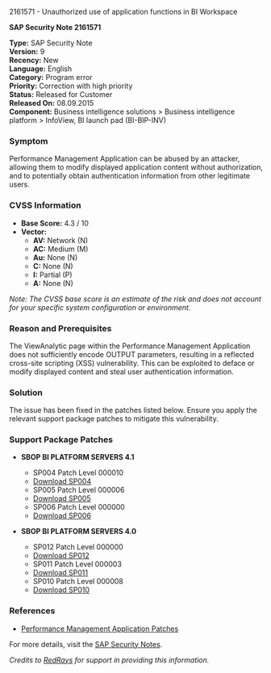2161571 - Unauthorized use of application functions in BI Workspace

**SAP Security Note 2161571**

**Type:** SAP Security Note  
**Version:** 9  
**Recency:** New  
**Language:** English  
**Category:** Program error  
**Priority:** Correction with high priority  
**Status:** Released for Customer  
**Released On:** 08.09.2015  
**Component:** Business intelligence solutions > Business intelligence platform > InfoView, BI launch pad (BI-BIP-INV)

### Symptom
Performance Management Application can be abused by an attacker, allowing them to modify displayed application content without authorization, and to potentially obtain authentication information from other legitimate users.

### CVSS Information
- **Base Score:** 4.3 / 10
- **Vector:**
  - **AV:** Network (N)
  - **AC:** Medium (M)
  - **Au:** None (N)
  - **C:** None (N)
  - **I:** Partial (P)
  - **A:** None (N)

*Note: The CVSS base score is an estimate of the risk and does not account for your specific system configuration or environment.*

### Reason and Prerequisites
The ViewAnalytic page within the Performance Management Application does not sufficiently encode OUTPUT parameters, resulting in a reflected cross-site scripting (XSS) vulnerability. This can be exploited to deface or modify displayed content and steal user authentication information.

### Solution
The issue has been fixed in the patches listed below. Ensure you apply the relevant support package patches to mitigate this vulnerability.

### Support Package Patches
- **SBOP BI PLATFORM SERVERS 4.1**
  - SP004 Patch Level 000010
  - [Download SP004](https://me.sap.com/softwarecenter/template/products/_APP=00200682500000001943&_EVENT=DISPHIER&HEADER=Y&FUNCTIONBAR=N&EVENT=TREE&NE=NAVIGATE&ENR=67838200100200019009&V=MAINT)
  - SP005 Patch Level 000006
  - [Download SP005](https://me.sap.com/softwarecenter/template/products/_APP=00200682500000001943&_EVENT=DISPHIER&HEADER=Y&FUNCTIONBAR=N&EVENT=TREE&NE=NAVIGATE&ENR=67838200100200019009&V=MAINT)
  - SP006 Patch Level 000000
  - [Download SP006](https://me.sap.com/softwarecenter/template/products/_APP=00200682500000001943&_EVENT=DISPHIER&HEADER=Y&FUNCTIONBAR=N&EVENT=TREE&NE=NAVIGATE&ENR=67838200100200019009&V=MAINT)

- **SBOP BI PLATFORM SERVERS 4.0**
  - SP012 Patch Level 000000
  - [Download SP012](https://me.sap.com/softwarecenter/template/products/_APP=00200682500000001943&_EVENT=DISPHIER&HEADER=Y&FUNCTIONBAR=N&EVENT=TREE&NE=NAVIGATE&ENR=01200314690200013179&V=MAINT)
  - SP011 Patch Level 000003
  - [Download SP011](https://me.sap.com/softwarecenter/template/products/_APP=00200682500000001943&_EVENT=DISPHIER&HEADER=Y&FUNCTIONBAR=N&EVENT=TREE&NE=NAVIGATE&ENR=01200314690200013179&V=MAINT)
  - SP010 Patch Level 000008
  - [Download SP010](https://me.sap.com/softwarecenter/template/products/_APP=00200682500000001943&_EVENT=DISPHIER&HEADER=Y&FUNCTIONBAR=N&EVENT=TREE&NE=NAVIGATE&ENR=01200314690200013179&V=MAINT)

### References
- [Performance Management Application Patches](https://me.sap.com/softwarecenter)

For more details, visit the [SAP Security Notes](https://support.sap.com/securitynotes).

*Credits to [RedRays](https://redrays.io) for support in providing this information.*